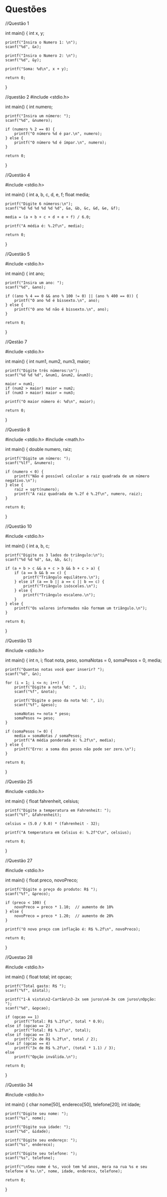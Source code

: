 # Questões

//Questão 1

int main() {
    int x, y;

    printf("Insira o Numero 1: \n");
    scanf("%d", &x);

    printf("Insira o Numero 2: \n");
    scanf("%d", &y);

    printf("Soma: %d\n", x + y);

    return 0;
}


//questão 2
#include <stdio.h>

int main() {
    int numero;

    printf("Insira um número: ");
    scanf("%d", &numero);

    if (numero % 2 == 0) {
        printf("O número %d é par.\n", numero);
    } else {
        printf("O número %d é ímpar.\n", numero);
    }

    return 0;
}

//Questão 4

#include <stdio.h>

int main() {
    int a, b, c, d, e, f;
    float media;

    printf("Digite 6 números:\n");
    scanf("%d %d %d %d %d %d", &a, &b, &c, &d, &e, &f);

    media = (a + b + c + d + e + f) / 6.0;

    printf("A média é: %.2f\n", media);

    return 0;
}

//Questão 5

#include <stdio.h>

int main() {
    int ano;

    printf("Insira um ano: ");
    scanf("%d", &ano);

    if ((ano % 4 == 0 && ano % 100 != 0) || (ano % 400 == 0)) {
        printf("O ano %d é bissexto.\n", ano);
    } else {
        printf("O ano %d não é bissexto.\n", ano);
    }

    return 0;
}

//Qestão 7

#include <stdio.h>

int main() {
    int num1, num2, num3, maior;

    printf("Digite três números:\n");
    scanf("%d %d %d", &num1, &num2, &num3);

    maior = num1;
    if (num2 > maior) maior = num2;
    if (num3 > maior) maior = num3;

    printf("O maior número é: %d\n", maior);

    return 0;
}

//Questão 8

#include <stdio.h>
#include <math.h>

int main() {
    double numero, raiz;

    printf("Digite um número: ");
    scanf("%lf", &numero);

    if (numero < 0) {
        printf("Não é possível calcular a raiz quadrada de um número negativo.\n");
    } else {
        raiz = sqrt(numero);
        printf("A raiz quadrada de %.2f é %.2f\n", numero, raiz);
    }

    return 0;
}

//Questão 10

#include <stdio.h>

int main() {
    int a, b, c;

    printf("Digite os 3 lados do triângulo:\n");
    scanf("%d %d %d", &a, &b, &c);
    
    if (a + b > c && a + c > b && b + c > a) {
        if (a == b && b == c) {
            printf("Triângulo equilátero.\n");
        } else if (a == b || a == c || b == c) {
            printf("Triângulo isósceles.\n");
        } else {
            printf("Triângulo escaleno.\n");
        }
    } else {
        printf("Os valores informados não formam um triângulo.\n");
    }

    return 0;
}

//Questão 13

#include <stdio.h>

int main() {
    int n, i;
    float nota, peso, somaNotas = 0, somaPesos = 0, media;

    printf("Quantas notas você quer inserir? ");
    scanf("%d", &n);

    for (i = 1; i <= n; i++) {
        printf("Digite a nota %d: ", i);
        scanf("%f", &nota);

        printf("Digite o peso da nota %d: ", i);
        scanf("%f", &peso);

        somaNotas += nota * peso;
        somaPesos += peso;
    }

    if (somaPesos != 0) {
        media = somaNotas / somaPesos;
        printf("A média ponderada é: %.2f\n", media);
    } else {
        printf("Erro: a soma dos pesos não pode ser zero.\n");
    }

    return 0;
}

//Questão 25

#include <stdio.h>

int main() {
    float fahrenheit, celsius;

    printf("Digite a temperatura em Fahrenheit: ");
    scanf("%f", &fahrenheit);

    celsius = (5.0 / 9.0) * (fahrenheit - 32);

    printf("A temperatura em Celsius é: %.2f°C\n", celsius);

    return 0;
}

//Questão 27

#include <stdio.h>

int main() {
    float preco, novoPreco;

    printf("Digite o preço do produto: R$ ");
    scanf("%f", &preco);

    if (preco < 100) {
        novoPreco = preco * 1.10;  // aumento de 10%
    } else {
        novoPreco = preco * 1.20;  // aumento de 20%
    }

    printf("O novo preço com inflação é: R$ %.2f\n", novoPreco);

    return 0;
}

//Questao 28

#include <stdio.h>

int main() {
    float total;
    int opcao;

    printf("Total gasto: R$ ");
    scanf("%f", &total);

    printf("1-À vista\n2-Cartão\n3-2x sem juros\n4-3x com juros\nOpção: ");
    scanf("%d", &opcao);

    if (opcao == 1)
        printf("Total: R$ %.2f\n", total * 0.9);
    else if (opcao == 2)
        printf("Total: R$ %.2f\n", total);
    else if (opcao == 3)
        printf("2x de R$ %.2f\n", total / 2);
    else if (opcao == 4)
        printf("3x de R$ %.2f\n", (total * 1.1) / 3);
    else
        printf("Opção inválida.\n");

    return 0;
}


//Questão 34

#include <stdio.h>

int main() {
    char nome[50], endereco[50], telefone[20];
    int idade;

    printf("Digite seu nome: ");
    scanf("%s", nome);

    printf("Digite sua idade: ");
    scanf("%d", &idade);

    printf("Digite seu endereço: ");
    scanf("%s", endereco);

    printf("Digite seu telefone: ");
    scanf("%s", telefone);

    printf("\nSeu nome é %s, você tem %d anos, mora na rua %s e seu telefone é %s.\n", nome, idade, endereco, telefone);

    return 0;
}



